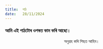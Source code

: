 ```yaml
---
title:  পাঠ
date:   28/11/2024
---
```


### আমি এই পাঠটোৰ ওপৰত কাম কৰি আছো।
<center>অনুগ্ৰহ কৰি পিছত আহিব।</center>